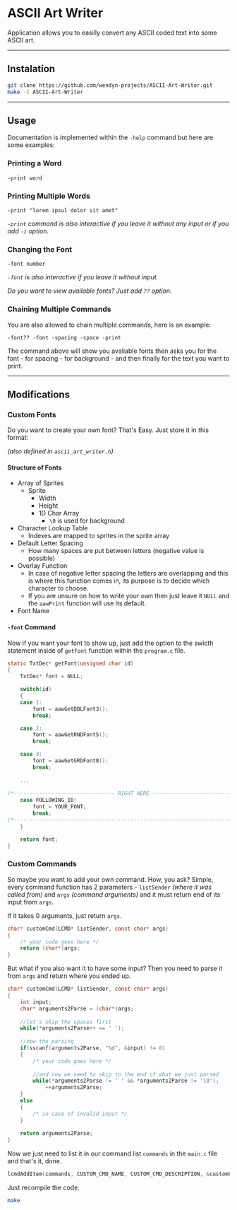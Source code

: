 # ASCII Art Writer
Application allows you to easilly convert any ASCII coded text into some ASCII art.

---

## Instalation
```bash
git clone https://github.com/wendyn-projects/ASCII-Art-Writer.git
make -C ASCII-Art-Writer

```

---

## Usage
Documentation is implemented within the `-help` command but here are some examples:
### Printing a Word
```
-print word
```
### Printing Multiple Words
```
-print "lorem ipsul dolor sit amet"
```
*`-print` command is also interactive if you leave it without any input or if you add `-i` option.*

### Changing the Font
```
-font number
```
*`-font` is also interactive if you leave it without input.*

*Do you want to view available fonts? Just add `??` option.*

### Chaining Multiple Commands
You are also allowed to chain multiple commands, here is an example:
```
-font?? -font -spacing -space -print
```
The command above will show you avaliable fonts then asks you for the font - for spacing - for background - and then finally for the text you want to print.

---

## Modifications
### Custom Fonts
Do you want to create your own font? That's Easy. Just store it in this format:

*(also defined in `ascii_art_writer.h`)*

#### Structure of Fonts
* Array of Sprites
    * Sprite
        * Width
        * Height
        * 1D Char Array
            * `\0` is used for background
* Character Lookup Table
    * Indexes are mapped to sprites in the sprite array
* Default Letter Spacing
    * How many spaces are put between letters (negative value is possible)
* Overlay Function
    * In case of negative letter spacing the letters are overlapping and this is where this function comes in, its purpose is to decide which character to choose.
    * If you are unsure on how to write your own then just leave it `NULL` and the `aawPrint` function will use its default.
* Font Name

#### `-font` Command
Now if you want your font to show up, just add the option to the swicth statement inside of `getFont` function within the `program.c` file.
```c
static TxtDec* getFont(unsigned char id)
{
    TxtDec* font = NULL;

    switch(id)
    {
    case 1:
        font = aawGetDBLFont3();
        break;

    case 2:
        font = aawGetRNDFont5();
        break;

    case 3:
        font = aawGetGRDFont8();
        break;
        
    ...
    
/*-------------------------------- RIGHT HERE --------------------------------*/
    case FOLLOWING_ID:
        font = YOUR_FONT;
        break;
/*----------------------------------------------------------------------------*/
    }

    return font;
}
```
### Custom Commands
So maybe you want to add your own command. 
How, you ask? 
Simple, every command function has 2 parameters - `listSender` *(where it was called from)* and `args` *(command arguments)* and it must return end of its input from `args`.

If it takes 0 arguments, just return `args`.
```c
char* customCmd(LCMD* listSender, const char* args)
{
    /* your code goes here */
    return (char*)args;
}
```
But what if you also want it to have some input? Then you need to parse it from `args` and return where you ended up.
```c
char* customCmd(LCMD* listSender, const char* args)
{
    int input;
    char* arguments2Parse = (char*)args;
    
    //let's skip the spaces first
    while(*arguments2Parse++ == ' ');
    
    //now the parsing
    if(sscanf(arguments2Parse, "%d", &input) != 0)
    {
        /* your code goes here */
    
        //and now we need to skip to the end of what we just parsed
        while(*arguments2Parse != ' ' && *arguments2Parse != '\0');
            ++arguments2Parse;
    }
    else
    {
        /* in case of invalid input */
    }
    
    return arguments2Parse;
}
```
Now we just need to list it in our command list `commands` in the `main.c` file and that's it, done.
```c
lcmdAddItem(commands, CUSTOM_CMD_NAME, CUSTOM_CMD_DESCRIPTION, &customCmd);
```
Just recompile the code.
```bash
make
```
